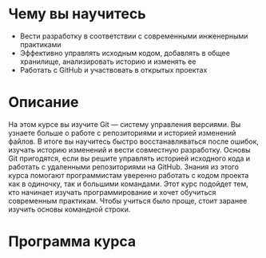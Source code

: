 # Чему вы научитесь
* Вести разработку в соответствии с современными инженерными практиками
* Эффективно управлять исходным кодом, добавлять в общее хранилище, анализировать историю и изменять ее
* Работать с GitHub и участвовать в открытых проектах
# Описание
На этом курсе вы изучите Git — систему управления версиями. Вы узнаете больше о работе с репозиториями и историей изменений файлов. В итоге вы научитесь быстро восстанавливаться после ошибок, изучать историю изменений и вести совместную разработку. Основы Git пригодятся, если вы решите управлять историей исходного кода и работать с удаленными репозиториями на GitHub. Знания из этого курса помогают программистам уверенно работать с кодом проекта как в одиночку, так и большими командами. Этот курс подойдет тем, кто начинает изучать программирование и хочет обучиться современным практикам. Чтобы учиться было проще, стоит заранее изучить основы командной строки.
# Программа курса

